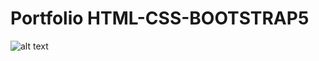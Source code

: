 # Portfolio HTML-CSS-BOOTSTRAP5

![alt text](https://github.com/[AndreaManuppelli]/[andreamanuppelli.github.io]/assets/docs/preview.png?raw=true)